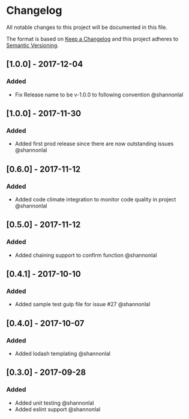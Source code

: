 # Changelog
All notable changes to this project will be documented in this file.

The format is based on [Keep a Changelog](http://keepachangelog.com/en/1.0.0/)
and this project adheres to [Semantic Versioning](http://semver.org/spec/v2.0.0.html).

## [1.0.0] - 2017-12-04
### Added
- Fix Release name to be v-1.0.0 to following convention  @shannonlal

## [1.0.0] - 2017-11-30
### Added
- Added first prod release since there are now outstanding issues  @shannonlal

## [0.6.0] - 2017-11-12
### Added
- Added code climate integration to monitor code quality in project  @shannonlal

## [0.5.0] - 2017-11-12
### Added
- Added chaining support to confirm function  @shannonlal

## [0.4.1] - 2017-10-10
### Added
- Added sample test gulp file for issue #27 @shannonlal

## [0.4.0] - 2017-10-07
### Added
- Added lodash templating @shannonlal

## [0.3.0] - 2017-09-28
### Added
- Added unit testing @shannonlal
- Added eslint support @shannonlal
